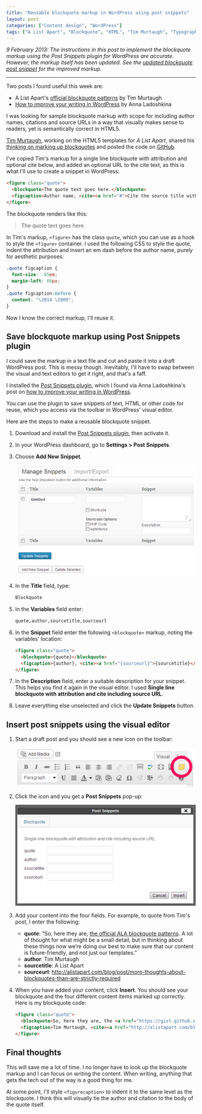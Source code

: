 ```yaml
---
title: "Reusable blockquote markup in WordPress using post snippets"
layout: post
categories: ["Content design", "WordPress"]
tags: ["A List Apart", "Blockquote", "HTML", "Tim Murtaugh", "Typography", "Web standards", "WordPress"]
---
```


_9 February 2013: The instructions in this post to implement the blockquote markup using the Post Snippets plugin for WordPress are accurate. However, the markup itself has been updated. See the [updated blockquote post snippet](/2013/12/updated-blockquote-post-snippet-for-wordpress/) for the improved markup._

---

Two posts I found useful this week are:

* A List Apart's [official blockquote patterns](http://alistapart.com/blog/post/more-thoughts-about-blockquotes-than-are-strictly-required) by Tim Murtaugh
* [How to improve your writing in WordPress](http://www.webdesignerdepot.com/2013/01/how-to-improve-your-writing-in-wordpress/) by Anna Ladoshkina

I was looking for sample blockquote markup with scope for including author names, citations and source URLs in a way that visually makes sense to readers, yet is semantically correct in HTML5.

[Tim Murtaugh](http://monkeydo.biz/), working on the HTML5 templates for _A List Apart_, shared his [thinking on marking up blockquotes](http://alistapart.com/blog/post/more-thoughts-about-blockquotes-than-are-strictly-required) and posted the code on [GitHub](https://gist.github.com/4489740).

I've copied Tim's markup for a single line blockquote with attribution and optional cite below, and added an optional URL to the cite text, as this is what I'll use to create a snippet in WordPress:

```html
<figure class="quote">
  <blockquote>The quote text goes here.</blockquote>
  <figcaption>Author name, <cite><a href="#">Cite the source title with optional URL</a></cite></figcaption>
</figure>
```

The blockquote renders like this:

> The quote text goes here.

In Tim's markup, `<figure>` has the class `quote`, which you can use as a hook to style the `<figure>` container. I used the following CSS to style the quote, indent the attribution and insert an em dash before the author name, purely for aesthetic purposes:

```css
.quote figcaption {
  font-size: .85em;
  margin-left: 60px;
}
.quote figcaption:before {
  content: "\2014 \2009";
}
```

Now I know the correct markup, I'll reuse it.

## Save blockquote markup using Post Snippets plugin

I could save the markup in a text file and cut and paste it into a draft WordPress post. This is messy though. Inevitably, I'll have to swap between the visual and text editors to get it right, and that's a faff.

I installed the [Post Snippets plugin](http://wordpress.org/extend/plugins/post-snippets/), which I found via Anna Ladoshkina's post on [how to improve your writing in WordPress](http://www.webdesignerdepot.com/2013/01/how-to-improve-your-writing-in-wordpress/).

You can use the plugin to save snippets of text, HTML or other code for reuse, which you access via the toolbar in WordPress' visual editor.

Here are the steps to make a reusable blockquote snippet.

1. Download and install the [Post Snippets plugin](http://wordpress.org/extend/plugins/post-snippets/), then activate it.

2. In your WordPress dashboard, go to **Settings > Post Snippets**.

3. Choose **Add New Snippet**.

    ![Add new post snippet fields](/assets/2013/02/add-new-snippet.png)

4. In the **Title** field, type:

    ```txt
    Blockquote
    ```

5. In the **Variables** field enter:

    ```txt
    quote,author,sourcetitle,sourceurl
    ```

6. In the **Snippet** field enter the following `<blockquote>` markup, noting the variables' location:

    ```html
    <figure class="quote">
      <blockquote>{quote}</blockquote>
      <figcaption>{author}, <cite><a href="{sourceurl}">{sourcetitle}</a></cite></figcaption>
    </figure>
    ```

7. In the **Description** field, enter a suitable description for your snippet. This helps you find it again in the visual editor. I used **Single line blockquote with attribution and cite including source URL**.

8. Leave everything else unselected and click the **Update Snippets** button.

## Insert post snippets using the visual editor

1. Start a draft post and you should see a new icon on the toolbar:

    ![New icon on toolbar to insert post snippet](/assets/2013/02/insert-post-snippet-icon.png)

2. Click the icon and you get a **Post Snippets** pop-up:

    ![Insert post snippets popup box with text fields to enter quote, author, source title and source url](/assets/2013/02/insert-post-snippet-popup.png)

3. Add your content into the four fields. For example, to quote from Tim's post, I enter the following:

    * **quote**: “So, here they are, [the official ALA blockquote patterns](https://gist.github.com/4489740). A lot of thought for what might be a small detail, but in thinking about these things now we’re doing our best to make sure that our content is future-friendly, and not just our templates.”
    * **author**: Tim Murtaugh
    * **sourcetitle**: A List Apart    
    * **sourceurl**: http://alistapart.com/blog/post/more-thoughts-about-blockquotes-than-are-strictly-required

4. When you have added your content, click **Insert**. You should see your blockquote and the four different content items marked up correctly. Here is my blockquote code:

    ```html
    <figure class="quote">
      <blockquote>So, here they are, the <a href="https://gist.github.com/4489740">official ALA blockquote patterns</a>. A lot of thought for what might be a small detail, but in thinking about these things now we’re doing our best to ensure that our content is future-friendly, and not just our templates.</blockquote>
      <figcaption>Tim Murtaugh, <cite><a href="http://alistapart.com/blog/post/more-thoughts-about-blockquotes-than-are-strictly-required">A List Apart</a></cite></figcaption>
    </figure>
    ```

## Final thoughts

This will save me a lot of time. I no longer have to look up the blockquote markup and I can focus on writing the content. When writing, anything that gets the tech out of the way is a good thing for me.

At some point, I'll style `<figurecaption>` to indent it to the same level as the blockquote. I think this will visually tie the author and citation to the body of the quote itself.
